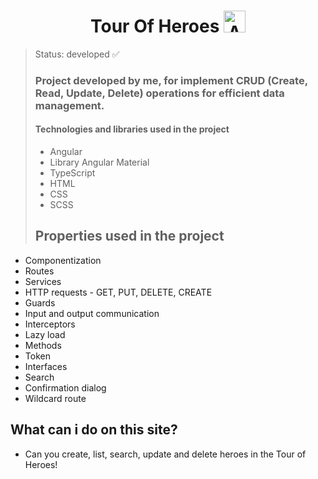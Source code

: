 <h1 align="center" style="text-align: center;">
  Tour Of Heroes
  <img width="35px" alt="Angular" src="https://angular.io/assets/images/logos/angularjs/AngularJS-Shield.svg"/>
</h1>


> Status: developed ✅
>
> ### Project developed by me, for implement CRUD (Create, Read, Update, Delete) operations for efficient data management.
>
> #### Technologies and libraries used in the project
>
> + Angular
> + Library Angular Material
> + TypeScript
> + HTML
> + CSS
> + SCSS
>
> ## Properties used in the project</h2> 

+ Componentization
+ Routes
+ Services
+ HTTP requests - GET, PUT, DELETE, CREATE
+ Guards
+ Input and output communication
+ Interceptors
+ Lazy load
+ Methods
+ Token
+ Interfaces
+ Search
+ Confirmation dialog
+ Wildcard route

## What can i do on this site?
+ Can you create, list, search, update and delete heroes in the Tour of Heroes!
